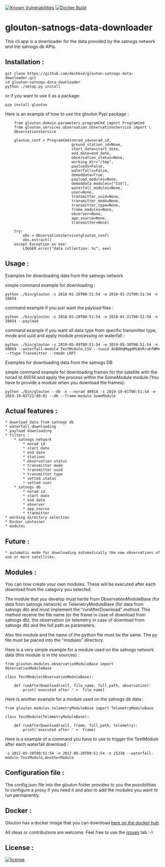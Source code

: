 [![Known Vulnerabilities](https://snyk.io/test/github/deckbsd/glouton-satnogs-data-downloader/badge.svg)](https://snyk.io/test/github/deckbsd/glouton-satnogs-data-downloader)
[![Docker Build](https://img.shields.io/docker/build/deckbsd/glouton-satnogs-data-downloader)](https://hub.docker.com/r/deckbsd/glouton-satnogs-data-downloader/)
# glouton-satnogs-data-downloader
This cli app is a downloader for the data provided by the satnogs network and the satnogs db APIs.

Installation :
-------
```
git clone https://github.com/deckbsd/glouton-satnogs-data-downloader.git
cd glouton-satnogs-data-downloader
python ./setup.py install
```
or if you want to use it as a package:
```
pip install glouton
```

Here is an example of how to use the glouton Pypi package :
```
    from glouton.domain.parameters.programCmd import ProgramCmd
    from glouton.services.observation.observationsService import \
    ObservationsService

    glouton_conf = ProgramCmd(norad_id=norad_id,
                              ground_station_id=None,
                              start_date=start_date,
                              end_date=end_date,
                              observation_status=None,
                              working_dir="/tmp",
                              payloads=False,
                              waterfalls=False,
                              demoddata=True,
                              payload_modules=None,
                              demoddata_modules=["CSV"],
                              waterfall_modules=None,
                              user=None,
                              transmitter_uuid=None,
                              transmitter_mode=None,
                              transmitter_type=None,
                              frame_modules=None,
                              observer=None,
                              app_source=None,
                              transmitter=None)

    try:
        obs = ObservationsService(glouton_conf)
        obs.extract()
    except Exception as eee:
        LOGGER.error("data collection: %s", eee)
```

Usage :
-------
Examples for downloading data from the satnogs network

simple command example for downloading : 
```
python ./bin/glouton -s 2018-01-20T00:51:54 -e 2018-01-21T00:51:54 -n 28654
```
command example if you just want the payload files :
```
python ./bin/glouton -s 2018-01-20T00:51:54 -e 2018-01-21T00:51:54 -n 28654 --payload
```
command example if you want all data type from specific transmitter type, mode and uuid and apply module processing on waterfall :
```
python ./bin/glouton -s 2019-05-09T00:51:54 -e 2019-05-30T00:51:54 -n 40069 --waterfall-module TestModule,CSV --tuuid 8oBdHqMqgmMiWvRru6fWMn --ttype Transmitter --tmode LRPT
```

Examples for downloading data from the satnogs DB

simple command example for downloading frames for the satellite with the norad id 40014 and apply the process within the SomeModule module (You have to provide a module when you download the frames): 
```
python ./bin/glouton --db -n --norad 40014 -s 2019-10-01T00:51:54 -e 2019-10-02T22:00:01 --db --frame-module SomeModule
```

Actual features :
-------
    * download data from satnogs db
    * waterfall downloading
    * payload downloading
    * filters :
        * satnogs network
            * norad id
            * start date
            * end date
            * stations
            * observation status
            * transmitter mode
            * transmitter uuid
            * transmitter type
            * vetted status
            * vetted user
        * satnogs db
            * norad id
            * start date
            * end date
            * observer
            * app_source
            * tranmitter
    * working directory selection
    * Docker container
    * modules

Future :
-------
    * automatic mode for downloading automatically the new observations of one or more satellites.

Modules :
-------

You can now create your own modules. These will be executed after each download from the category you selected. 

The module that you develop must herite from ObservationModuleBase (for data from satnogs network) or TelemetryModuleBase (for data from satnogs db) and must implement the "runAfterDownload" method. This method receive the file name (or the frame in case of download from satnogs db), the observation (or telemetry in case of download from satnogs db) and the full path as parameters.

Also the module and the name of the python file must be the same. The py file must be placed into the "modules" directory.

Here is a very simple example for a module used on the satnogs network data (this module is in the sources) :
```
from glouton.modules.observationModuleBase import ObservationModuleBase

class TestModule(ObservationModuleBase):

    def runAfterDownload(self, file_name, full_path, observation):
        print('executed after ' +  file_name)
```

Here is another example for a module used on the satnogs db data :
```
from glouton.modules.telemetryModuleBase import TelemetryModuleBase

class TestModule(TelemetryModuleBase):

    def runAfterDownload(self, frame, full_path, telemetry):
        print('executed after ' +  frame)
```

Here is a example of a command you have to use to trigger the TestModule after each waterfall download :

```
-s 2017-05-20T00:51:54 -e 2017-09-20T00:51:54 -n 25338 --waterfall-module TestModule,AnotherModule
```

Configuration file :
-------

The config.json file into the glouton folder provides to you the possibilities to configure a proxy if you need it and also to add the modules you want to run permanently.

Docker :
-------
Glouton has a docker image that you can download [here on the docker hub](https://hub.docker.com/r/deckbsd/glouton-satnogs-data-downloader/).

All ideas or contributions are welcome. Feel free to use the [issues](https://github.com/deckbsd/glouton-satnogs-data-downloader/issues) tab :-)

License :
-------
[![license](https://img.shields.io/github/license/deckbsd/glouton-satnogs-data-downloader)](LICENSE)